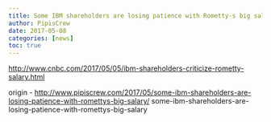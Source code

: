 ```yaml
---
title: Some IBM shareholders are losing patience with Rometty-s big salary
author: PipisCrew
date: 2017-05-08
categories: [news]
toc: true
---
```


http://www.cnbc.com/2017/05/05/ibm-shareholders-criticize-rometty-salary.html

origin - http://www.pipiscrew.com/2017/05/some-ibm-shareholders-are-losing-patience-with-romettys-big-salary/ some-ibm-shareholders-are-losing-patience-with-romettys-big-salary
